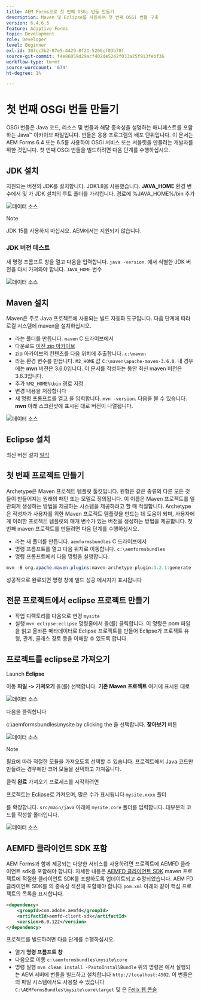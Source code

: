 ```yaml
---
title: AEM Forms으로 첫 번째 OSGi 번들 만들기
description: Maven 및 Eclipse를 사용하여 첫 번째 OSGi 번들 구축
version: 6.4,6.5
feature: Adaptive Forms
topic: Development
role: Developer
level: Beginner
exl-id: 307cc3b2-87e5-4429-8f21-5266cf03b78f
source-git-commit: f4e86059d29acf402de5242f033a25f913febf36
workflow-type: tm+mt
source-wordcount: '674'
ht-degree: 1%

---
```


# 첫 번째 OSGi 번들 만들기

OSGi 번들은 Java 코드, 리소스 및 번들과 해당 종속성을 설명하는 매니페스트를 포함하는 Java™ 아카이브 파일입니다. 번들은 응용 프로그램의 배포 단위입니다. 이 문서는 AEM Forms 6.4 또는 6.5를 사용하여 OSGi 서비스 또는 서블릿을 만들려는 개발자를 위한 것입니다. 첫 번째 OSGi 번들을 빌드하려면 다음 단계를 수행하십시오.


## JDK 설치

지원되는 버전의 JDK를 설치합니다. JDK1.8을 사용했습니다. **JAVA_HOME** 환경 변수에서 및 가 JDK 설치의 루트 폴더를 가리킵니다.
경로에 %JAVA_HOME%/bin 추가

![데이터 소스](assets/java-home.JPG)

>[!NOTE]
> JDK 15를 사용하지 마십시오. AEM에서는 지원되지 않습니다.

### JDK 버전 테스트

새 명령 프롬프트 창을 열고 다음을 입력합니다. `java -version`. 에서 식별한 JDK 버전을 다시 가져와야 합니다. `JAVA_HOME` 변수

![데이터 소스](assets/java-version.JPG)

## Maven 설치

Maven은 주로 Java 프로젝트에 사용되는 빌드 자동화 도구입니다. 다음 단계에 따라 로컬 시스템에 maven을 설치하십시오.

* 라는 폴더를 만듭니다. `maven` C 드라이브에서
* 다운로드 [이진 zip 아카이브](https://maven.apache.org/download.cgi)
* zip 아카이브의 컨텐츠를 다음 위치에 추출합니다. `c:\maven`
* 라는 환경 변수를 만듭니다. `M2_HOME` 값 `C:\maven\apache-maven-3.6.0`. 내 경우에는 **mvn** 버전은 3.6.0입니다. 이 문서를 작성하는 동안 최신 maven 버전은 3.6.3입니다.
* 추가 `%M2_HOME%\bin` 경로 지정
* 변경 내용을 저장합니다
* 새 명령 프롬프트를 열고 을 입력합니다. `mvn -version`. 다음을 볼 수 있습니다. **mvn** 아래 스크린샷에 표시된 대로 버전이 나열됩니다.

![데이터 소스](assets/mvn-version.JPG)


## Eclipse 설치

최신 버전 설치 [일식](https://www.eclipse.org/downloads/)

## 첫 번째 프로젝트 만들기

Archetype은 Maven 프로젝트 템플릿 툴킷입니다. 원형은 같은 종류의 다른 모든 것들이 만들어지는 원래의 패턴 또는 모델로 정의됩니다. 이 이름은 Maven 프로젝트를 일관되게 생성하는 방법을 제공하는 시스템을 제공하려고 할 때 적절합니다. Archetype은 작성자가 사용자를 위한 Maven 프로젝트 템플릿을 만드는 데 도움이 되며, 사용자에게 이러한 프로젝트 템플릿의 매개 변수가 있는 버전을 생성하는 방법을 제공합니다.
첫 번째 maven 프로젝트를 만들려면 다음 단계를 수행하십시오.

* 라는 새 폴더를 만듭니다. `aemformsbundles` C 드라이브에서
* 명령 프롬프트를 열고 다음 위치로 이동합니다. `c:\aemformsbundles`
* 명령 프롬프트에서 다음 명령을 실행합니다.

```java
mvn -B org.apache.maven.plugins:maven-archetype-plugin:3.2.1:generate -D archetypeGroupId=com.adobe.aem -D archetypeArtifactId=aem-project-archetype -D archetypeVersion=36 -D appTitle="My Site" -D appId="mysite" -D groupId="com.mysite" -D aemVersion=6.5.13
```

성공적으로 완료되면 명령 창에 빌드 성공 메시지가 표시됩니다

## 전문 프로젝트에서 eclipse 프로젝트 만들기

* 작업 디렉토리를 다음으로 변경 `mysite`
* 실행 `mvn eclipse:eclipse` 명령줄에서 을(를) 클릭합니다. 이 명령은 pom 파일을 읽고 올바른 메타데이터로 Eclipse 프로젝트를 만들어 Eclipse가 프로젝트 유형, 관계, 클래스 경로 등을 이해할 수 있도록 합니다.

## 프로젝트를 eclipse로 가져오기

Launch **Eclipse**

이동 **파일 -> 가져오기** 을(를) 선택합니다. **기존 Maven 프로젝트** 여기에 표시된 대로

![데이터 소스](assets/import-mvn-project.JPG)

다음을 클릭합니다

c:\aemformsbundles\mysite by clicking the 을 선택합니다. **찾아보기** 버튼

![데이터 소스](assets/mysite-eclipse-project.png)

>[!NOTE]
>필요에 따라 적절한 모듈을 가져오도록 선택할 수 있습니다. 프로젝트에서 Java 코드만 만들려는 경우에만 코어 모듈을 선택하고 가져옵니다.

클릭 **완료** 가져오기 프로세스를 시작하려면

프로젝트는 Eclipse로 가져오며, 많은 수가 표시됩니다 `mysite.xxxx` 폴더

를 확장합니다. `src/main/java` 아래에 `mysite.core` 폴더를 입력합니다. 대부분의 코드를 작성할 폴더입니다.

![데이터 소스](assets/mysite-core-project.png)

## AEMFD 클라이언트 SDK 포함

AEM Forms과 함께 제공되는 다양한 서비스를 사용하려면 프로젝트에 AEMFD 클라이언트 sdk를 포함해야 합니다. 자세한 내용은 [AEMFD 클라이언트 SDK](https://mvnrepository.com/artifact/com.adobe.aemfd/aemfd-client-sdk) maven 프로젝트에 적절한 클라이언트 SDK를 포함하도록 업데이트되고 수정되었습니다. AEM FD 클라이언트 SDK를 의 종속성 섹션에 포함해야 합니다 `pom.xml` 아래와 같이 핵심 프로젝트의 목록을 표시합니다.

```xml
<dependency>
    <groupId>com.adobe.aemfd</groupId>
    <artifactId>aemfd-client-sdk</artifactId>
    <version>6.0.122</version>
</dependency>
```

프로젝트를 빌드하려면 다음 단계를 수행하십시오.

* 열기 **명령 프롬프트 창**
* 다음으로 이동 `c:\aemformsbundles\mysite\core`
* 명령 실행 `mvn clean install -PautoInstallBundle`
위의 명령은 에서 실행되는 AEM 서버에 번들을 빌드하고 설치합니다 `http://localhost:4502`. 이 번들은 의 파일 시스템에서도 사용할 수 있습니다
   `C:\AEMFormsBundles\mysite\core\target` 및 은 [Felix 웹 콘솔](http://localhost:4502/system/console/bundles)
